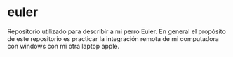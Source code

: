 # euler
Repositorio utilizado para describir a mi perro Euler. En general el propósito de este repositorio es practicar la integración remota de mi computadora con windows con mi otra laptop apple.
